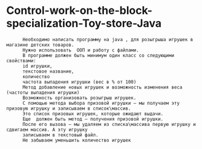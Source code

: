 # Control-work-on-the-block-specialization-Toy-store-Java
          Необходимо написать программу на java , для розыгрыша игрушек в магазине детских товаров.
          Нужно использовать  ООП и работу с файлами.
          В программе должен быть минимум один класс со следующими свойствами:
          id игрушки,
          текстовое название,
          количество
          частота выпадения игрушки (вес в % от 100)
          Метод добавление новых игрушек и возможность изменения веса (частоты выпадения игрушки)
          Возможность организовать розыгрыш игрушек.
          С помощью метода выбора призовой игрушки – мы получаем эту призовую игрушку и записываем в список\массив.
          Это список призовых игрушек, которые ожидают выдачи.
          Еще  должен быть метод – получения призовой игрушки.
          После его вызова – мы удаляем из списка\массива первую игрушку и сдвигаем массив. А эту игрушку
          записываем в текстовый файл.
          Не забываем уменьшить количество игрушек
         
